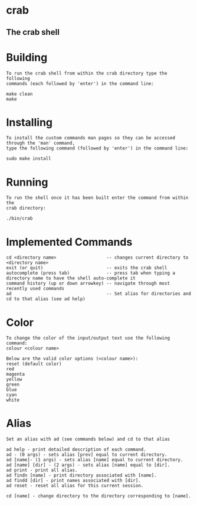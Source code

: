 # crab
## The crab shell

# Building
    To run the crab shell from within the crab directory type the following
    commands (each followed by 'enter') in the command line:

    make clean
    make

# Installing
    To install the custom commands man pages so they can be accessed through the 'man' command,
    type the following command (followed by 'enter') in the command line:

    sudo make install

# Running
    To run the shell once it has been built enter the command from within the
    crab directory:

    ./bin/crab

# Implemented Commands
    cd <directory name>                   -- changes current directory to <directory name>
    exit (or quit)                        -- exits the crab shell
    autocomplete (press tab)              -- press tab when typing a directory name to have the shell auto-complete it
    command history (up or down arrowkey) -- navigate through most recently used commands
    ad                                    -- Set alias for directories and cd to that alias (see ad help)

# Color
    To change the color of the input/output text use the following command:
    colour <colour name>

    Below are the valid color options (<colour name>):
    reset (default color)
    red
    magenta
    yellow
    green
    blue
    cyan
    white
    
# Alias
    Set an alias with ad (see commands below) and cd to that alias
    
    ad help - print detailed description of each command.
	ad - (0 args) - sets alias [prev] equal to current directory.
	ad [name]- (1 args) - sets alias [name] equal to current directory.
	ad [name] [dir] - (2 args) - sets alias [name] equal to [dir].
	ad print - print all alias.
    ad findn [name] - print directory associated with [name].
	ad findd [dir] - print names associated with [dir].
	ad reset - reset all alias for this current session.
    
	cd [name] - change directory to the directory corresponding to [name].
